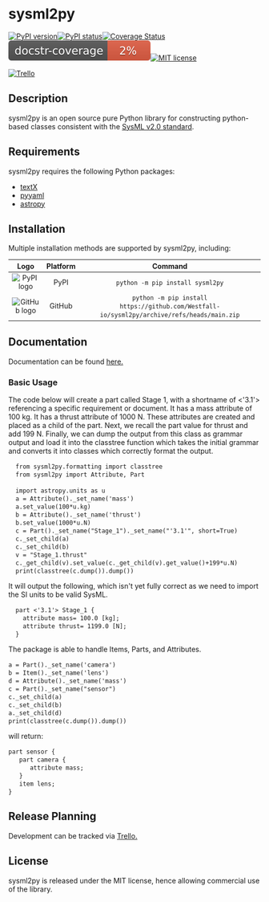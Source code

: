 # sysml2py
[![PyPI version](https://badge.fury.io/py/sysml2py.svg)](https://badge.fury.io/py/sysml2py)[![PyPI status](https://img.shields.io/pypi/status/sysml2py.svg)](https://pypi.python.org/pypi/sysml2py/)[![Coverage Status](https://coveralls.io/repos/github/Westfall-io/sysml2py/badge.svg)](https://coveralls.io/github/Westfall-io/sysml2py)![Docstring Coverage](https://raw.githubusercontent.com/Westfall-io/sysml2py/main/doc-cov.svg)[![MIT license](https://img.shields.io/badge/License-MIT-blue.svg)](https://lbesson.mit-license.org/)

[![Trello](https://img.shields.io/badge/Trello-%23026AA7.svg?style=for-the-badge&logo=Trello&logoColor=white)](https://trello.com/b/xHfFUzlk/sysml2py)

## Description
sysml2py is an open source pure Python library for constructing python-based
classes consistent with the [SysML v2.0 standard](https://github.com/Systems-Modeling/SysML-v2-Release).

## Requirements
sysml2py requires the following Python packages:
- [textX](https://github.com/textX/textX)
- [pyyaml](https://github.com/yaml/pyyaml)
- [astropy](https://github.com/astropy/astropy)

## Installation

Multiple installation methods are supported by sysml2py, including:

|                             **Logo**                              | **Platform** |                                    **Command**                                    |
|:-----------------------------------------------------------------:|:------------:|:---------------------------------------------------------------------------------:|
|       ![PyPI logo](https://simpleicons.org/icons/pypi.svg)        |     PyPI     |                        ``python -m pip install sysml2py``                        |
|     ![GitHub logo](https://simpleicons.org/icons/github.svg)      |    GitHub    | ``python -m pip install https://github.com/Westfall-io/sysml2py/archive/refs/heads/main.zip`` |

## Documentation

Documentation can be found [here.](https://westfall-io.github.io/sysml2py/)

### Basic Usage

The code below will create a part called Stage 1, with a shortname of <'3.1'>
referencing a specific requirement or document. It has a mass attribute of 100
kg. It has a thrust attribute of 1000 N. These attributes are created and placed
as a child of the part. Next, we recall the part value for thrust and add 199 N.
Finally, we can dump the output from this class as grammar output and load it
into the classtree function which takes the initial grammar and converts it into
classes which correctly format the output.
```
  from sysml2py.formatting import classtree
  from sysml2py import Attribute, Part

  import astropy.units as u
  a = Attribute()._set_name('mass')
  a.set_value(100*u.kg)
  b = Attribute()._set_name('thrust')
  b.set_value(1000*u.N)
  c = Part()._set_name("Stage_1")._set_name("'3.1'", short=True)
  c._set_child(a)
  c._set_child(b)
  v = "Stage_1.thrust"
  c._get_child(v).set_value(c._get_child(v).get_value()+199*u.N)
  print(classtree(c.dump()).dump())
```

It will output the following, which isn't yet fully correct as we need to import
the SI units to be valid SysML.
```
  part <'3.1'> Stage_1 {
    attribute mass= 100.0 [kg];
    attribute thrust= 1199.0 [N];
  }
```

The package is able to handle Items, Parts, and Attributes.

```
a = Part()._set_name('camera')
b = Item()._set_name('lens')
d = Attribute()._set_name('mass')
c = Part()._set_name("sensor")
c._set_child(a)
c._set_child(b)
a._set_child(d)
print(classtree(c.dump()).dump())
```

will return:
```
part sensor {
   part camera {
      attribute mass;
   }
   item lens;
}
```

## Release Planning
Development can be tracked via [Trello.](https://trello.com/b/xHfFUzlk/sysml2py)

## License
sysml2py is released under the MIT license, hence allowing commercial use of the library.
